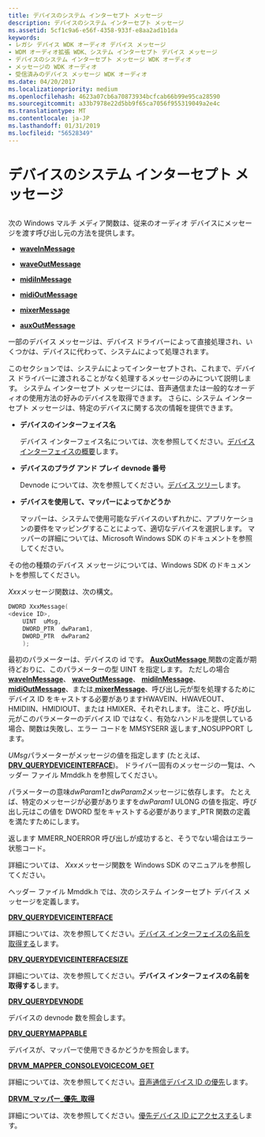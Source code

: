 ```yaml
---
title: デバイスのシステム インターセプト メッセージ
description: デバイスのシステム インターセプト メッセージ
ms.assetid: 5cf1c9a6-e56f-4358-933f-e8aa2ad1b1da
keywords:
- レガシ デバイス WDK オーディオ デバイス メッセージ
- WDM オーディオ拡張 WDK、システム インターセプト デバイス メッセージ
- デバイスのシステム インターセプト メッセージ WDK オーディオ
- メッセージの WDK オーディオ
- 受信済みのデバイス メッセージ WDK オーディオ
ms.date: 04/20/2017
ms.localizationpriority: medium
ms.openlocfilehash: 4623a07cb6a70873934bcfcab66b99e95ca28590
ms.sourcegitcommit: a33b7978e22d5bb9f65ca7056f955319049a2e4c
ms.translationtype: MT
ms.contentlocale: ja-JP
ms.lasthandoff: 01/31/2019
ms.locfileid: "56528349"
---
```

# <a name="system-intercepted-device-messages"></a>デバイスのシステム インターセプト メッセージ


## <span id="system_intercepted_device_messages"></span><span id="SYSTEM_INTERCEPTED_DEVICE_MESSAGES"></span>


次の Windows マルチ メディア関数は、従来のオーディオ デバイスにメッセージを渡す呼び出し元の方法を提供します。

-   [**waveInMessage**](https://msdn.microsoft.com/library/windows/desktop/dd743846)

-   [**waveOutMessage**](https://msdn.microsoft.com/library/windows/desktop/dd743865)

-   [**midiInMessage**](https://msdn.microsoft.com/library/windows/desktop/dd798457)

-   [**midiOutMessage**](https://msdn.microsoft.com/library/windows/desktop/dd798475)

-   [**mixerMessage**](https://msdn.microsoft.com/library/windows/desktop/dd757307)

-   [**auxOutMessage**](https://msdn.microsoft.com/library/windows/desktop/dd756716)

一部のデバイス メッセージは、デバイス ドライバーによって直接処理され、いくつかは、デバイスに代わって、システムによって処理されます。

このセクションでは、システムによってインターセプトされ、これまで、デバイス ドライバーに渡されることがなく処理するメッセージのみについて説明します。 システム インターセプト メッセージには、音声通信または一般的なオーディオの使用方法の好みのデバイスを取得できます。 さらに、システム インターセプト メッセージは、特定のデバイスに関する次の情報を提供できます。

-   **デバイスのインターフェイス名**

    デバイス インターフェイス名については、次を参照してください。[デバイス インターフェイスの概要](https://msdn.microsoft.com/library/windows/hardware/ff549460)します。

-   **デバイスのプラグ アンド プレイ devnode 番号**

    Devnode については、次を参照してください。[デバイス ツリー](https://msdn.microsoft.com/library/windows/hardware/ff543194)します。

-   **デバイスを使用して、マッパーによってかどうか**

    マッパーは、システムで使用可能なデバイスのいずれかに、アプリケーションの要件をマッピングすることによって、適切なデバイスを選択します。 マッパーの詳細については、Microsoft Windows SDK のドキュメントを参照してください。

その他の種類のデバイス メッセージについては、Windows SDK のドキュメントを参照してください。

*Xxx*メッセージ関数は、次の構文。

```cpp
DWORD XxxMessage(
<device ID>,
    UINT  uMsg,
    DWORD_PTR  dwParam1,
    DWORD_PTR  dwParam2
    );
```

最初のパラメーターは、デバイスの id です。 [ **AuxOutMessage** ](https://msdn.microsoft.com/library/windows/desktop/dd756716)関数の定義が期待どおりに、このパラメーターの型 UINT を指定します。 ただしの場合[ **waveInMessage**](https://msdn.microsoft.com/library/windows/desktop/dd743846)、 [ **waveOutMessage**](https://msdn.microsoft.com/library/windows/desktop/dd743865)、 [ **midiInMessage**](https://msdn.microsoft.com/library/windows/desktop/dd798457)、 [ **midiOutMessage**](https://msdn.microsoft.com/library/windows/desktop/dd798475)、または[ **mixerMessage**](https://msdn.microsoft.com/library/windows/desktop/dd757307)、呼び出し元が型を処理するためにデバイス ID をキャストする必要がありますHWAVEIN、HWAVEOUT、HMIDIIN、HMIDIOUT、または HMIXER、それぞれします。 注こと、呼び出し元がこのパラメーターのデバイス ID ではなく、有効なハンドルを提供している場合、関数は失敗し、エラー コードを MMSYSERR 返します\_NOSUPPORT します。

*UMsg*パラメーターがメッセージの値を指定します (たとえば、 [ **DRV\_QUERYDEVICEINTERFACE**](https://msdn.microsoft.com/library/windows/hardware/ff536363))。 ドライバー固有のメッセージの一覧は、ヘッダー ファイル Mmddk.h を参照してください。

パラメーターの意味*dwParam1*と*dwParam2*メッセージに依存します。 たとえば、特定のメッセージが必要がありますを*dwParam1* ULONG の値を指定、呼び出し元はこの値を DWORD 型をキャストする必要があります\_PTR 関数の定義を満たすためにします。

返します MMERR\_NOERROR 呼び出しが成功すると、そうでない場合はエラー状態コード。

詳細については、 *Xxx*メッセージ関数を Windows SDK のマニュアルを参照してください。

ヘッダー ファイル Mmddk.h では、次のシステム インターセプト デバイス メッセージを定義します。

[**DRV\_QUERYDEVICEINTERFACE**](https://msdn.microsoft.com/library/windows/hardware/ff536363)

詳細については、次を参照してください。[デバイス インターフェイスの名前を取得する](obtaining-a-device-interface-name.md)します。

[**DRV\_QUERYDEVICEINTERFACESIZE**](https://msdn.microsoft.com/library/windows/hardware/ff536364)

詳細については、次を参照してください。**デバイス インターフェイスの名前を取得する**します。

[**DRV\_QUERYDEVNODE**](https://msdn.microsoft.com/library/windows/hardware/ff536365)

デバイスの devnode 数を照会します。

[**DRV\_QUERYMAPPABLE**](https://msdn.microsoft.com/library/windows/hardware/ff536366)

デバイスが、マッパーで使用できるかどうかを照会します。

[**DRVM\_MAPPER\_CONSOLEVOICECOM\_GET**](https://msdn.microsoft.com/library/windows/hardware/ff536361)

詳細については、次を参照してください。[音声通信デバイス ID の優先](preferred-voice-communications-device-id.md)します。

[**DRVM\_マッパー\_優先\_取得**](https://msdn.microsoft.com/library/windows/hardware/ff536362)

詳細については、次を参照してください。[優先デバイス ID にアクセスする](accessing-the-preferred-device-id.md)します。

 

 




